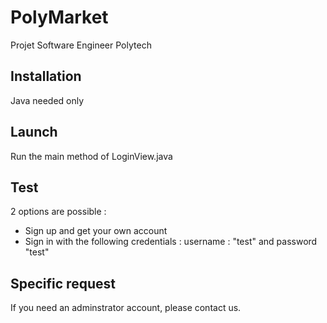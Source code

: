 # PolyMarket
Projet Software Engineer Polytech

## Installation
Java needed only

## Launch
Run the main method of LoginView.java

## Test
2 options are possible :
- Sign up and get your own account
- Sign in with the following credentials : username : "test" and password "test"

## Specific request
If you need an adminstrator account, please contact us.
